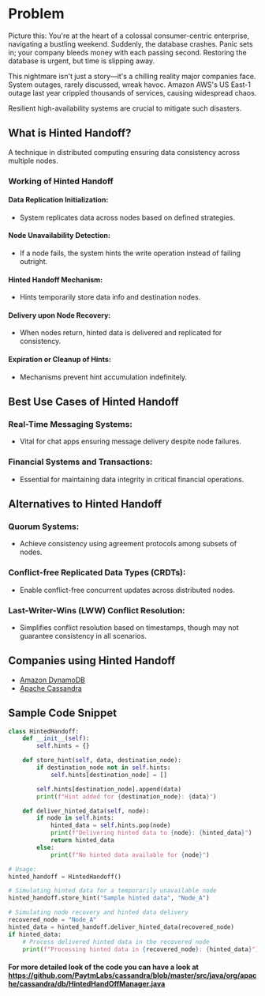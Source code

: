 # Problem
Picture this: You're at the heart of a colossal consumer-centric enterprise, navigating a bustling weekend. Suddenly, the database crashes. Panic sets in; your company bleeds money with each passing second. Restoring the database is urgent, but time is slipping away.

This nightmare isn't just a story—it's a chilling reality major companies face. System outages, rarely discussed, wreak havoc. Amazon AWS's US East-1 outage last year crippled thousands of services, causing widespread chaos.

Resilient high-availability systems are crucial to mitigate such disasters.

## What is Hinted Handoff?

A technique in distributed computing ensuring data consistency across multiple nodes.

### Working of Hinted Handoff

#### Data Replication Initialization:
- System replicates data across nodes based on defined strategies.

#### Node Unavailability Detection:
- If a node fails, the system hints the write operation instead of failing outright.

#### Hinted Handoff Mechanism:
- Hints temporarily store data info and destination nodes.

#### Delivery upon Node Recovery:
- When nodes return, hinted data is delivered and replicated for consistency.

#### Expiration or Cleanup of Hints:
- Mechanisms prevent hint accumulation indefinitely.

## Best Use Cases of Hinted Handoff

### Real-Time Messaging Systems:
- Vital for chat apps ensuring message delivery despite node failures.

### Financial Systems and Transactions:
- Essential for maintaining data integrity in critical financial operations.

## Alternatives to Hinted Handoff

### Quorum Systems:
- Achieve consistency using agreement protocols among subsets of nodes.

### Conflict-free Replicated Data Types (CRDTs):
- Enable conflict-free concurrent updates across distributed nodes.

### Last-Writer-Wins (LWW) Conflict Resolution:
- Simplifies conflict resolution based on timestamps, though may not guarantee consistency in all scenarios.

## Companies using Hinted Handoff

- [Amazon DynamoDB](https://www.allthingsdistributed.com/2007/10/amazons_dynamo.html)
- [Apache Cassandra](https://cassandra.apache.org/doc/stable/cassandra/operating/hints.html)

## Sample Code Snippet 

```python
class HintedHandoff:
    def __init__(self):
        self.hints = {}

    def store_hint(self, data, destination_node):
        if destination_node not in self.hints:
            self.hints[destination_node] = []

        self.hints[destination_node].append(data)
        print(f"Hint added for {destination_node}: {data}")

    def deliver_hinted_data(self, node):
        if node in self.hints:
            hinted_data = self.hints.pop(node)
            print(f"Delivering hinted data to {node}: {hinted_data}")
            return hinted_data
        else:
            print(f"No hinted data available for {node}")

# Usage:
hinted_handoff = HintedHandoff()

# Simulating hinted data for a temporarily unavailable node
hinted_handoff.store_hint("Sample hinted data", "Node_A")

# Simulating node recovery and hinted data delivery
recovered_node = "Node_A"
hinted_data = hinted_handoff.deliver_hinted_data(recovered_node)
if hinted_data:
    # Process delivered hinted data in the recovered node
    print(f"Processing hinted data in {recovered_node}: {hinted_data}")
```

#### For more detailed look of the code you can have a look at https://github.com/PaytmLabs/cassandra/blob/master/src/java/org/apache/cassandra/db/HintedHandOffManager.java


